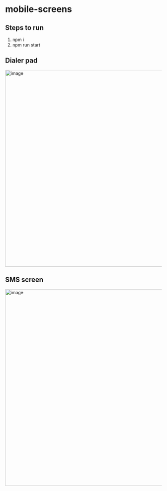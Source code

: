 # mobile-screens

## Steps to run

1. npm i
2. npm run start

## Dialer pad
<img width="630" alt="image" src="https://user-images.githubusercontent.com/9452047/185807468-e9b9fb40-ad23-48a6-8404-c9dd0cbbc088.png">


## SMS screen
<img width="630" alt="image" src="https://user-images.githubusercontent.com/9452047/185807438-0a04ba90-86c0-4f79-95aa-52f563d58faf.png">
